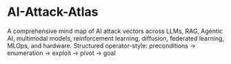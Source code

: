 # AI-Attack-Atlas
A comprehensive mind map of AI attack vectors across LLMs, RAG, Agentic AI, multimodal models, reinforcement learning, diffusion, federated learning, MLOps, and hardware. Structured operator-style: preconditions → enumeration → exploit → pivot → goal
